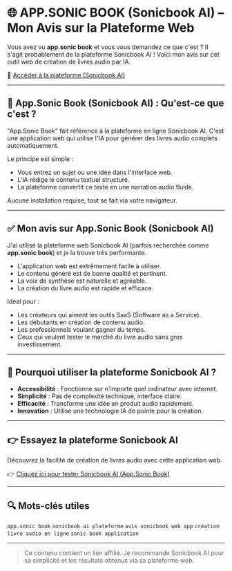 # 🌐 APP.SONIC BOOK (Sonicbook AI) – Mon Avis sur la Plateforme Web

Vous avez vu **app.sonic book** et vous vous demandez ce que c'est ? Il s'agit probablement de la plateforme Sonicbook AI !
Voici mon avis sur cet outil web de création de livres audio par IA.

🔗 [Accéder à la plateforme (Sonicbook AI)](https://www.sonicbook.ai/startnow-fr?sa=sa12c9222eebd67031a1b239ab6d3c8f95)

---

## 🧠 App.Sonic Book (Sonicbook AI) : Qu'est-ce que c'est ?

"App.Sonic Book" fait référence à la plateforme en ligne Sonicbook AI. C'est une application web qui utilise l'IA pour générer des livres audio complets automatiquement.

Le principe est simple :
- Vous entrez un sujet ou une idée dans l'interface web.
- L'IA rédige le contenu textuel structuré.
- La plateforme convertit ce texte en une narration audio fluide.

Aucune installation requise, tout se fait via votre navigateur.

---

## ✅ Mon avis sur App.Sonic Book (Sonicbook AI)

J'ai utilisé la plateforme web Sonicbook AI (parfois recherchée comme **app.sonic book**) et je la trouve très performante.

- L'application web est extrêmement facile à utiliser.
- Le contenu généré est de bonne qualité et pertinent.
- La voix de synthèse est naturelle et agréable.
- La création du livre audio est rapide et efficace.

Idéal pour :
- Les créateurs qui aiment les outils SaaS (Software as a Service).
- Les débutants en création de contenu audio.
- Les professionnels voulant gagner du temps.
- Ceux qui veulent tester le marché du livre audio sans gros investissement.

---

## 🎯 Pourquoi utiliser la plateforme Sonicbook AI ?

- **Accessibilité** : Fonctionne sur n'importe quel ordinateur avec internet.
- **Simplicité** : Pas de complexité technique, interface claire.
- **Efficacité** : Transforme une idée en produit audio rapidement.
- **Innovation** : Utilise une technologie IA de pointe pour la création.

---

## 👉 Essayez la plateforme Sonicbook AI

Découvrez la facilité de création de livres audio avec cette application web.

👉 [Cliquez ici pour tester Sonicbook AI (App.Sonic Book)](https://www.sonicbook.ai/startnow-fr?sa=sa12c9222eebd67031a1b239ab6d3c8f95)

---

## 🔍 Mots-clés utiles

`app.sonic book`
`sonicbook ai plateforme`
`avis sonicbook web app`
`création livre audio en ligne`
`sonic book application`

---

> Ce contenu contient un lien affilié. Je recommande Sonicbook AI pour sa simplicité et les résultats obtenus via sa plateforme web.